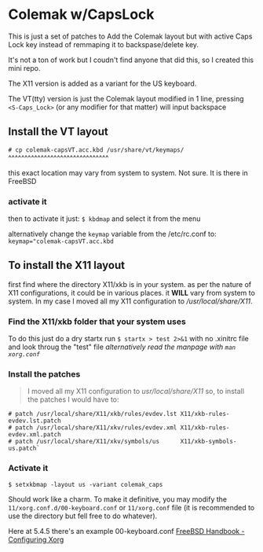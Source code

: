 # Colemak w/CapsLock
This is just a set of patches to Add the Colemak layout but with
active Caps Lock key instead of remmaping it to backspase/delete key.

It's not a ton of work but I coudn't find anyone that did this, so
I created this mini repo.

The X11 version is added as a variant for the US keyboard.

The VT(tty) version is just the Colemak layout modified in 1 line,
pressing `<S-Caps_Lock>` (or any modifier for that matter) will input backspace
## Install the VT layout
`# cp colemak-capsVT.acc.kbd /usr/share/vt/keymaps/`  
^^^^^^^^^^^^^^^^^^^^^^^^^^^^^^^

this exact location may vary from system to system. Not sure. It is there in FreeBSD
### activate it
then to activate it just:
`$ kbdmap`
and select it from the menu

alternatively change the `keymap` variable from the /etc/rc.conf to:
`keymap="colemak-capsVT.acc.kbd`

## To install the X11 layout
first find where the directory X11/xkb is in your system.
as per the nature of X11 configurations, it could be in various places.
it **WILL** vary from system to system.
In my case I moved all my X11 configuration
to */usr/local/share/X11*.
### Find the X11/xkb folder that your system uses
To do this just do a dry startx run
`$ startx > test 2>&1` with no .xinitrc file and look throug the "test" file
*alternatively read the manpage with `man xorg.conf`*

### Install the patches
> I moved all my X11 configuration to *usr/local/share/X11*
so, to install the patches I would have to:
```
# patch /usr/local/share/X11/xkb/rules/evdev.lst X11/xkb-rules-evdev.lst.patch
# patch /usr/local/share/X11/xkv/rules/evdev.xml X11/xkb-rules-evdev.xml.patch
# patch /usr/local/share/X11/xkv/symbols/us      X11/xkb-symbols-us.patch`  
```
### Activate it
```
$ setxkbmap -layout us -variant colemak_caps
```
Should work like a charm. To make it definitive,
you may modify the
`11/xorg.conf.d/00-keyboard.conf` or `11/xorg.conf` file (it is recommended to use the directory but
fell free to do whatever).

Here at 5.4.5 there's an example 00-keyboard.conf
[FreeBSD Handbook - Configuring Xorg](https://docs.freebsd.org/en/books/handbook/x11/#x-config)

